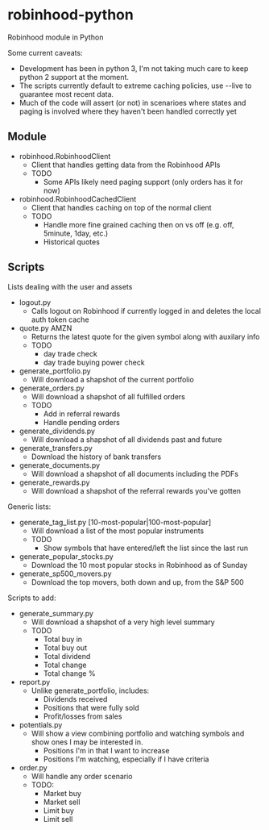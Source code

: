 # robinhood-python
Robinhood module in Python

Some current caveats:
* Development has been in python 3, I'm not taking much care to keep python 2 support at the moment.
* The scripts currently default to extreme caching policies, use --live to guarantee most recent data.
* Much of the code will assert (or not) in scenarioes where states and paging is involved where they haven't been handled correctly yet

## Module

* robinhood.RobinhoodClient
  * Client that handles getting data from the Robinhood APIs
  * TODO
    * Some APIs likely need paging support (only orders has it for now)
* robinhood.RobinhoodCachedClient
  * Client that handles caching on top of the normal client
  * TODO
    * Handle more fine grained caching then on vs off (e.g. off, 5minute, 1day, etc.)
    * Historical quotes

## Scripts

Lists dealing with the user and assets
* logout.py
  * Calls logout on Robinhood if currently logged in and deletes the local auth token cache
* quote.py AMZN
  * Returns the latest quote for the given symbol along with auxilary info
  * TODO
    * day trade check
    * day trade buying power check
* generate_portfolio.py
  * Will download a shapshot of the current portfolio
* generate_orders.py
  * Will download a shapshot of all fulfilled orders
  * TODO
    * Add in referral rewards
    * Handle pending orders
* generate_dividends.py
  * Will download a shapshot of all dividends past and future
* generate_transfers.py
  * Download the history of bank transfers
* generate_documents.py
  * Will download a shapshot of all documents including the PDFs
* generate_rewards.py
  * Will download a shapshot of the referral rewards you've gotten

Generic lists:
* generate_tag_list.py [10-most-popular|100-most-popular]
  * Will download a list of the most popular instruments
  * TODO
    * Show symbols that have entered/left the list since the last run
* generate_popular_stocks.py
  * Download the 10 most popular stocks in Robinhood as of Sunday
* generate_sp500_movers.py
  * Download the top movers, both down and up, from the S&P 500

Scripts to add:
* generate_summary.py
  * Will download a shapshot of a very high level summary
  * TODO
    * Total buy in
    * Total buy out
    * Total dividend
    * Total change
    * Total change %
* report.py
  * Unlike generate_portfolio, includes:
    * Dividends received
    * Positions that were fully sold
    * Profit/losses from sales
* potentials.py
  * Will show a view combining portfolio and watching symbols and show ones I may be interested in.
    * Positions I'm in that I want to increase
    * Positions I'm watching, especially if I have criteria
* order.py
  * Will handle any order scenario
  * TODO:
    * Market buy
    * Market sell
    * Limit buy
    * Limit sell
